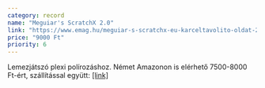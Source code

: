 ```yaml
---
category: record
name: "Meguiar's ScratchX 2.0"
link: "https://www.emag.hu/meguiar-s-scratchx-eu-karceltavolito-oldat-207ml-g10307eumg/pd/D0X1RLBBM/#reviews-section"
price: "9000 Ft"
priority: 6
---
```

Lemezjátszó plexi polírozáshoz. Német Amazonon is elérhető 7500-8000 Ft-ért, szállítással együtt: [[link]](https://www.amazon.de/-/en/G10307-Meguiars-ScratchX-2-0/dp/B0006ZXUAG/ref=sr_1_1?crid=3FGKTQJ2ERTQE&keywords=meguiar%27s+g10307eu+scratch+x+2%2C0&qid=1677123174&sprefix=Meguiar%27s+ScratchX%2Caps%2C315&sr=8-1)